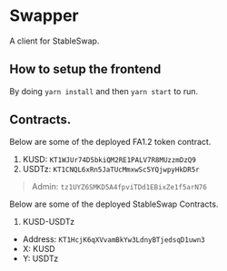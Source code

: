 # Swapper
A client for StableSwap.

## How to setup the frontend
By doing `yarn install` and then `yarn start` to run.

## Contracts.
Below are some of the deployed FA1.2 token contract.

1. KUSD: `KT1WJUr74D5bkiQM2RE1PALV7R8MUzzmDzQ9`
2. USDTz: `KT1CNQL6xRn5JaTUcMmxwSc5YQjwpyHkDR5r`

> Admin: `tz1UYZ6SMKD5A4fpviTDd1EBixZe1f5arN76`

Below are some of the deployed StableSwap Contracts.

1. KUSD-USDTz
  - Address: `KT1HcjK6qXVvamBkYw3LdnyBTjedsqD1uwn3`
  - X: KUSD
  - Y: USDTz